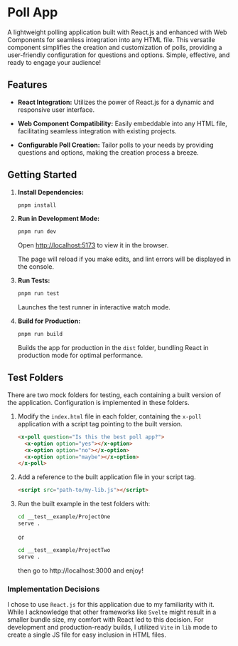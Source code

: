 # Poll App

A lightweight polling application built with React.js and enhanced with Web Components for seamless integration into any HTML file. This versatile component simplifies the creation and customization of polls, providing a user-friendly configuration for questions and options. Simple, effective, and ready to engage your audience!

## Features

- **React Integration:** Utilizes the power of React.js for a dynamic and responsive user interface.
  
- **Web Component Compatibility:** Easily embeddable into any HTML file, facilitating seamless integration with existing projects.
  
- **Configurable Poll Creation:** Tailor polls to your needs by providing questions and options, making the creation process a breeze.

## Getting Started

1. **Install Dependencies:**
   ```bash
   pnpm install
   ```

2. **Run in Development Mode:**
   ```bash
   pnpm run dev
   ```
   Open [http://localhost:5173](http://localhost:5173) to view it in the browser.

   The page will reload if you make edits, and lint errors will be displayed in the console.

3. **Run Tests:**
   ```bash
   pnpm run test
   ```
   Launches the test runner in interactive watch mode.

4. **Build for Production:**
   ```bash
   pnpm run build
   ```
   Builds the app for production in the `dist` folder, bundling React in production mode for optimal performance.

## Test Folders

There are two mock folders for testing, each containing a built version of the application. Configuration is implemented in these folders.

1. Modify the `index.html` file in each folder, containing the `x-poll` application with a script tag pointing to the built version.

   ```html
   <x-poll question="Is this the best poll app?">
     <x-option option="yes"></x-option>
     <x-option option="no"></x-option>
     <x-option option="maybe"></x-option>
   </x-poll>
   ```

2. Add a reference to the built application file in your script tag.

   ```html
   <script src="path-to/my-lib.js"></script>
   ```

3. Run the built example in the test folders with:
   ```bash
   cd __test__example/ProjectOne
   serve .
   ```
   or
   ```bash
   cd __test__example/ProjectTwo
   serve .
   ```

   then go to http://localhost:3000 and enjoy!

### Implementation Decisions

I chose to use `React.js` for this application due to my familiarity with it. While I acknowledge that other frameworks like `Svelte` might result in a smaller bundle size, my comfort with React led to this decision. For development and production-ready builds, I utilized `Vite` in `lib` mode to create a single JS file for easy inclusion in HTML files.